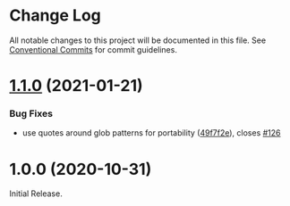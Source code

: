 # Change Log

All notable changes to this project will be documented in this file.
See [Conventional Commits](https://conventionalcommits.org) for commit guidelines.

# [1.1.0](https://github.com/SAP-samples/ecmascript-mono-repo-template/compare/v1.0.0...v1.1.0) (2021-01-21)

### Bug Fixes

- use quotes around glob patterns for portability ([49f7f2e](https://github.com/SAP-samples/ecmascript-mono-repo-template/commit/49f7f2e4a5a4b32a18a471facc01386887dda114)), closes [#126](https://github.com/SAP-samples/ecmascript-mono-repo-template/issues/126)

# 1.0.0 (2020-10-31)

Initial Release.
